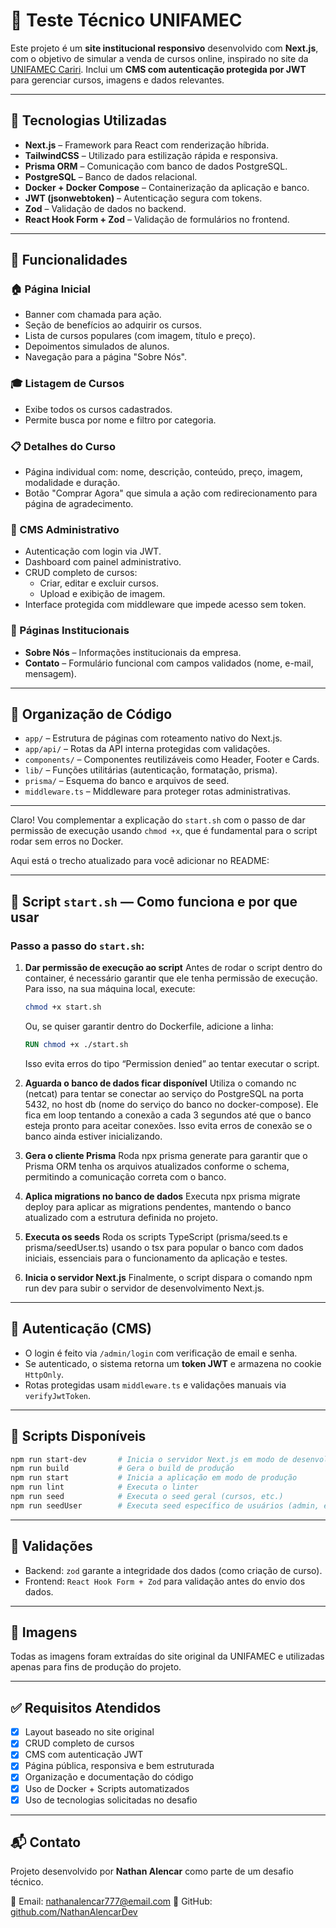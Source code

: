 # 📘 Teste Técnico UNIFAMEC

Este projeto é um **site institucional responsivo** desenvolvido com **Next.js**, com o objetivo de simular a venda de cursos online, inspirado no site da [UNIFAMEC Cariri](https://unifameccariri.com.br). Inclui um **CMS com autenticação protegida por JWT** para gerenciar cursos, imagens e dados relevantes.

---

## 🚀 Tecnologias Utilizadas

- **Next.js** – Framework para React com renderização híbrida.
- **TailwindCSS** – Utilizado para estilização rápida e responsiva.
- **Prisma ORM** – Comunicação com banco de dados PostgreSQL.
- **PostgreSQL** – Banco de dados relacional.
- **Docker + Docker Compose** – Containerização da aplicação e banco.
- **JWT (jsonwebtoken)** – Autenticação segura com tokens.
- **Zod** – Validação de dados no backend.
- **React Hook Form + Zod** – Validação de formulários no frontend.

---

## 📄 Funcionalidades

### 🏠 Página Inicial

- Banner com chamada para ação.
- Seção de benefícios ao adquirir os cursos.
- Lista de cursos populares (com imagem, título e preço).
- Depoimentos simulados de alunos.
- Navegação para a página "Sobre Nós".

### 🎓 Listagem de Cursos

- Exibe todos os cursos cadastrados.
- Permite busca por nome e filtro por categoria.

### 📋 Detalhes do Curso

- Página individual com: nome, descrição, conteúdo, preço, imagem, modalidade e duração.
- Botão "Comprar Agora" que simula a ação com redirecionamento para página de agradecimento.

### 🔐 CMS Administrativo

- Autenticação com login via JWT.
- Dashboard com painel administrativo.
- CRUD completo de cursos:
  - Criar, editar e excluir cursos.
  - Upload e exibição de imagem.
- Interface protegida com middleware que impede acesso sem token.

### 📄 Páginas Institucionais

- **Sobre Nós** – Informações institucionais da empresa.
- **Contato** – Formulário funcional com campos validados (nome, e-mail, mensagem).

---

## 🧱 Organização de Código

- `app/` – Estrutura de páginas com roteamento nativo do Next.js.
- `app/api/` – Rotas da API interna protegidas com validações.
- `components/` – Componentes reutilizáveis como Header, Footer e Cards.
- `lib/` – Funções utilitárias (autenticação, formatação, prisma).
- `prisma/` – Esquema do banco e arquivos de seed.
- `middleware.ts` – Middleware para proteger rotas administrativas.

---

Claro! Vou complementar a explicação do `start.sh` com o passo de dar permissão de execução usando `chmod +x`, que é fundamental para o script rodar sem erros no Docker.

Aqui está o trecho atualizado para você adicionar no README:

---

## 🐳 Script `start.sh` — Como funciona e por que usar

### Passo a passo do `start.sh`:

1. **Dar permissão de execução ao script**
   Antes de rodar o script dentro do container, é necessário garantir que ele tenha permissão de execução.
   Para isso, na sua máquina local, execute:

   ```bash
   chmod +x start.sh
   ```

   Ou, se quiser garantir dentro do Dockerfile, adicione a linha:

   ```dockerfile
   RUN chmod +x ./start.sh
   ```

   Isso evita erros do tipo “Permission denied” ao tentar executar o script.

2. **Aguarda o banco de dados ficar disponível**
    Utiliza o comando nc (netcat) para tentar se conectar ao serviço do PostgreSQL na porta 5432, no host db (nome do serviço do banco no docker-compose).
    Ele fica em loop tentando a conexão a cada 3 segundos até que o banco esteja pronto para aceitar conexões.
    Isso evita erros de conexão se o banco ainda estiver inicializando.

3. **Gera o cliente Prisma**
    Roda npx prisma generate para garantir que o Prisma ORM tenha os arquivos atualizados conforme o schema, permitindo a comunicação correta com o banco.

4. **Aplica migrations no banco de dados**
    Executa npx prisma migrate deploy para aplicar as migrations pendentes, mantendo o banco atualizado com a estrutura definida no projeto.

5. **Executa os seeds**
    Roda os scripts TypeScript (prisma/seed.ts e prisma/seedUser.ts) usando o tsx para popular o banco com dados iniciais, essenciais para o funcionamento da aplicação e testes.

6. **Inicia o servidor Next.js**
    Finalmente, o script dispara o comando npm run dev para subir o servidor de desenvolvimento Next.js.

---

## 🔐 Autenticação (CMS)

* O login é feito via `/admin/login` com verificação de email e senha.
* Se autenticado, o sistema retorna um **token JWT** e armazena no cookie `HttpOnly`.
* Rotas protegidas usam `middleware.ts` e validações manuais via `verifyJwtToken`.

---

## 📂 Scripts Disponíveis

```bash
npm run start-dev       # Inicia o servidor Next.js em modo de desenvolvimento
npm run build           # Gera o build de produção
npm run start           # Inicia a aplicação em modo de produção
npm run lint            # Executa o linter
npm run seed            # Executa o seed geral (cursos, etc.)
npm run seedUser        # Executa seed específico de usuários (admin, etc.)
```

---

## 🧪 Validações

* Backend: `zod` garante a integridade dos dados (como criação de curso).
* Frontend: `React Hook Form + Zod` para validação antes do envio dos dados.

---

## 📸 Imagens

Todas as imagens foram extraídas do site original da UNIFAMEC e utilizadas apenas para fins de produção do projeto.

---

## ✅ Requisitos Atendidos

* [x] Layout baseado no site original
* [x] CRUD completo de cursos
* [x] CMS com autenticação JWT
* [x] Página pública, responsiva e bem estruturada
* [x] Organização e documentação do código
* [x] Uso de Docker + Scripts automatizados
* [x] Uso de tecnologias solicitadas no desafio

---

## 📬 Contato

Projeto desenvolvido por **Nathan Alencar** como parte de um desafio técnico.

📧 Email: [nathanalencar777@email.com](mailto:nathanalencar777@email.com)
🔗 GitHub: [github.com/NathanAlencarDev](https://github.com/NathanAlencarDev)


